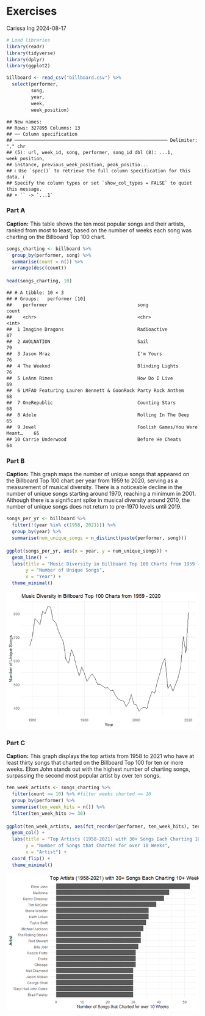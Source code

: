 Exercises
================
Carissa Ing
2024-08-17

``` r
# Load libraries
library(readr)
library(tidyverse)
library(dplyr)
library(ggplot2)
```

``` r
billboard <- read_csv("billboard.csv") %>% 
  select(performer, 
         song,
         year,
         week,
         week_position)
```

    ## New names:
    ## Rows: 327895 Columns: 13
    ## ── Column specification
    ## ──────────────────────────────────────────────────────── Delimiter: "," chr
    ## (5): url, week_id, song, performer, song_id dbl (8): ...1, week_position,
    ## instance, previous_week_position, peak_positio...
    ## ℹ Use `spec()` to retrieve the full column specification for this data. ℹ
    ## Specify the column types or set `show_col_types = FALSE` to quiet this message.
    ## • `` -> `...1`

### Part A

**Caption:** This table shows the ten most popular songs and their
artists, ranked from most to least, based on the number of weeks each
song was charting on the Billboard Top 100 chart.

``` r
songs_charting <- billboard %>%
  group_by(performer, song) %>%
  summarise(count = n()) %>%
  arrange(desc(count))

head(songs_charting, 10)
```

    ## # A tibble: 10 × 3
    ## # Groups:   performer [10]
    ##    performer                                 song                          count
    ##    <chr>                                     <chr>                         <int>
    ##  1 Imagine Dragons                           Radioactive                      87
    ##  2 AWOLNATION                                Sail                             79
    ##  3 Jason Mraz                                I'm Yours                        76
    ##  4 The Weeknd                                Blinding Lights                  76
    ##  5 LeAnn Rimes                               How Do I Live                    69
    ##  6 LMFAO Featuring Lauren Bennett & GoonRock Party Rock Anthem                68
    ##  7 OneRepublic                               Counting Stars                   68
    ##  8 Adele                                     Rolling In The Deep              65
    ##  9 Jewel                                     Foolish Games/You Were Meant…    65
    ## 10 Carrie Underwood                          Before He Cheats                 64

### Part B

**Caption:** This graph maps the number of unique songs that appeared on
the Billboard Top 100 chart per year from 1959 to 2020, serving as a
measurement of musical diversity. There is a noticeable decline in the
number of unique songs starting around 1970, reaching a minimum in 2001.
Although there is a significant spike in musical diversity around 2010,
the number of unique songs does not return to pre-1970 levels until
2019.

``` r
songs_per_yr <- billboard %>% 
  filter(!(year %in% c(1958, 2021))) %>%
  group_by(year) %>% 
  summarise(num_unique_songs = n_distinct(paste(performer, song)))

ggplot(songs_per_yr, aes(x = year, y = num_unique_songs)) +
  geom_line() +
  labs(title = "Music Diversity in Billboard Top 100 Charts from 1959 - 2020", 
       y = "Number of Unique Songs", 
       x = "Year") +
  theme_minimal()
```

![](Wrangling-the-Billboard-Top-100_files/figure-gfm/unnamed-chunk-4-1.png)<!-- -->

### Part C

**Caption:** This graph displays the top artists from 1958 to 2021 who
have at least thirty songs that charted on the Billboard Top 100 for ten
or more weeks. Elton John stands out with the highest number of charting
songs, surpassing the second most popular artist by over ten songs.

``` r
ten_week_artists <- songs_charting %>% 
  filter(count >= 10) %>% #filter weeks charted >= 10
  group_by(performer) %>% 
  summarise(ten_week_hits = n()) %>% 
  filter(ten_week_hits >= 30)

ggplot(ten_week_artists, aes(fct_reorder(performer, ten_week_hits), ten_week_hits)) + 
  geom_col() +
  labs(title = "Top Artists (1958-2021) with 30+ Songs Each Charting 10+ Weeks", 
       y = "Number of Songs that Charted for over 10 Weeks", 
       x = "Artist") +
  coord_flip() +
  theme_minimal()
```

![](Wrangling-the-Billboard-Top-100_files/figure-gfm/unnamed-chunk-5-1.png)<!-- -->
